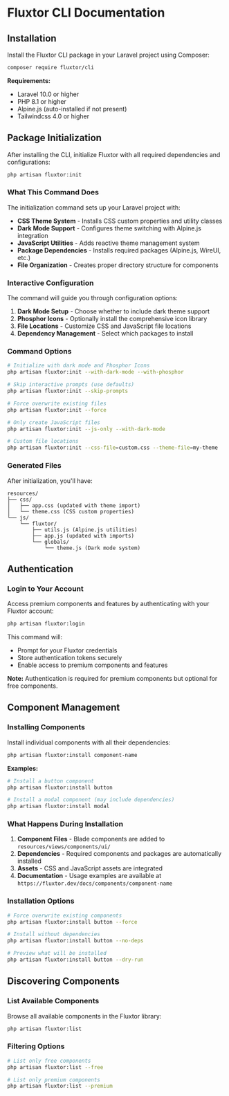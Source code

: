 # Fluxtor CLI Documentation

## Installation

Install the Fluxtor CLI package in your Laravel project using Composer:

```bash
composer require fluxtor/cli
```

**Requirements:**
- Laravel 10.0 or higher
- PHP 8.1 or higher
- Alpine.js (auto-installed if not present)
- Tailwindcss 4.0 or higher



## Package Initialization

After installing the CLI, initialize Fluxtor with all required dependencies and configurations:

```bash
php artisan fluxtor:init
```

### What This Command Does

The initialization command sets up your Laravel project with:

- **CSS Theme System** - Installs CSS custom properties and utility classes
- **Dark Mode Support** - Configures theme switching with Alpine.js integration
- **JavaScript Utilities** - Adds reactive theme management system
- **Package Dependencies** - Installs required packages (Alpine.js, WireUI, etc.)
- **File Organization** - Creates proper directory structure for components

### Interactive Configuration

The command will guide you through configuration options:

1. **Dark Mode Setup** - Choose whether to include dark theme support
2. **Phosphor Icons** - Optionally install the comprehensive icon library
3. **File Locations** - Customize CSS and JavaScript file locations
4. **Dependency Management** - Select which packages to install

### Command Options

```bash
# Initialize with dark mode and Phosphor Icons
php artisan fluxtor:init --with-dark-mode --with-phosphor

# Skip interactive prompts (use defaults)
php artisan fluxtor:init --skip-prompts

# Force overwrite existing files
php artisan fluxtor:init --force

# Only create JavaScript files
php artisan fluxtor:init --js-only --with-dark-mode

# Custom file locations
php artisan fluxtor:init --css-file=custom.css --theme-file=my-theme
```

### Generated Files

After initialization, you'll have:

```
resources/
├── css/
│   ├── app.css (updated with theme import)
│   └── theme.css (CSS custom properties)
└── js/
    └── fluxtor/
        ├── utils.js (Alpine.js utilities)
        ├── app.js (updated with imports)
        └── globals/
            └── theme.js (Dark mode system)
```



## Authentication

### Login to Your Account

Access premium components and features by authenticating with your Fluxtor account:

```bash
php artisan fluxtor:login
```

This command will:
- Prompt for your Fluxtor credentials
- Store authentication tokens securely
- Enable access to premium components and features

**Note:** Authentication is required for premium components but optional for free components.



## Component Management

### Installing Components

Install individual components with all their dependencies:

```bash
php artisan fluxtor:install component-name
```

**Examples:**
```bash
# Install a button component
php artisan fluxtor:install button

# Install a modal component (may include dependencies)
php artisan fluxtor:install modal
```

### What Happens During Installation

1. **Component Files** - Blade components are added to `resources/views/components/ui/`
2. **Dependencies** - Required components and packages are automatically installed
3. **Assets** - CSS and JavaScript assets are integrated
4. **Documentation** - Usage examples are available at `https://fluxtor.dev/docs/components/component-name`

### Installation Options

```bash
# Force overwrite existing components
php artisan fluxtor:install button --force

# Install without dependencies
php artisan fluxtor:install button --no-deps

# Preview what will be installed
php artisan fluxtor:install button --dry-run
```



## Discovering Components

### List Available Components

Browse all available components in the Fluxtor library:

```bash
php artisan fluxtor:list
```

### Filtering Options

```bash
# List only free components
php artisan fluxtor:list --free

# List only premium components
php artisan fluxtor:list --premium
```
